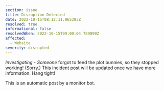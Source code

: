 ```yaml
---
section: issue
title: Disruption Detected
date: 2022-10-15T08:12:11.965393Z
resolved: true
informational: false
resolvedWhen: 2022-10-15T09:00:04.789890Z
affected:
  - Website
severity: disrupted
---
```

*Investigating* - _Someone_ forgot to feed the plot bunnies, so they stopped working! (Sorry.) This incident post will be updated once we have more information. Hang tight!

This is an automatic post by a monitor bot.
        